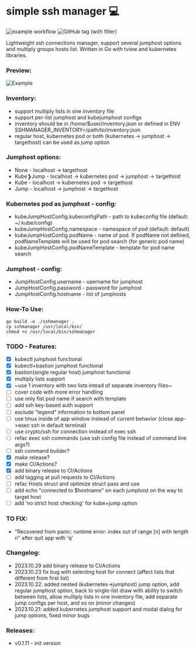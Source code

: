 # simple ssh manager 💻

![example workflow](https://github.com/prot0s34/simple-ssh-manager/actions/workflows/on_commit.yml/badge.svg/)
![GitHub tag (with filter)](https://img.shields.io/github/v/tag/prot0s34/simple-ssh-manager)

Lightweight ssh connections manager, support several jumphost options and multiply groups hosts list.
Written in Go with tview and kubernetes libraries.

### Preview:
<p align="left">
    <img src="preview.gif" alt="Example">
</p>


### Inventory:
- support multiply lists in one inventory file
- support per-list jumphost and kubejumphost configs
- inventory should be in /home/$user/inventory.json or defined in ENV SSHMANAGER_INVENTORY=/path/to/inventory.json
- regular host, kubernetes pod or both (kubernetes -> jumphost -> targethost) can be used as jump option

### Jumphost options:
- None - localhost -> targethost
- Kube❯Jump - localhost -> kubernetes pod -> jumphost -> targethost
- Kube - localhost -> kubernetes pod -> targethost
- Jump - localhost -> jumphost -> targethost

### Kubernetes pod as jumphost - config:
- kubeJumpHostConfig.kubeconfigPath - path to kubeconfig file (default: ~/.kube/config)
- kubeJumpHostConfig.namespace - namespace of pod (default: default)
- kubeJumpHostConfig.podName - name of pod. If podName not defined, podNameTemplate will be used for pod search (for generic pod name)
- kubeJumpHostConfig.podNameTemplate - template for pod name search

### Jumphost - config:
- JumpHostConfig.username - username for jumphost
- JumpHostConfig.password - password for jumphost
- JumpHostConfig.hostname - list of jumphosts

### How-To Use:
```
go build -o ./sshmanager .
cp sshmanager /usr/local/bin/
chmod +x /usr/local/bin/sshmanager
```

### TODO - Features:
- [x] kubectl jumphost functional
- [x] kubectl+bastion jumphost functional
- [x] bastion(single regular host) jumphost functional
- [x] multiply lists support
- [x] ~use 1 inventory with two lists intead of separate inventory files~
- [ ] cover code with more error handling
- [ ] use only fist pod name if search with template
- [ ] add ssh key-based auth support
- [ ] exclude "legend" information to bottom panel
- [ ] use tmux inside of app window instead of current behavior (close app->exec ssh in default terminal)
- [ ] use crypto/ssh for connection instead of exec ssh
- [ ] refac exec ssh commands (use ssh config file instead of command line args?)
- [ ] ssh command builder?
- [x] make release?
- [x] make CI/Actions?
- [x] add binary release to CI/Actions
- [ ] add tagging at pull requests to CI/Actions
- [ ] refac Hosts struct and optimize struct pass and use
- [ ] add echo "connected to $hostname" on each jumphost on the way to target host
- [ ] add 'no strict host checking' for kube+jump option

### TO FIX:
- "Recovered from panic: runtime error: index out of range [n] with length n" after quit app with 'q'

### Changelog:
- 2023.10.29 add binary release to CI/Actions
- 2023.10.23 fix bug with selecting host for connect (affect lists that different from first list)
- 2023.10.22: added nested (kubernetes->jumphost) jump option, add regular jumphost option, back to single-list draw with ability to switch between lists, allow multiply lists in one inventory file, add separate jump configs per host, and so on (minor changes)
- 2023.10.21: added kubernetes jumphost support and modal dialog for jump options, fixed minor bugs

### Releases:
- v0.1.11 - init version
